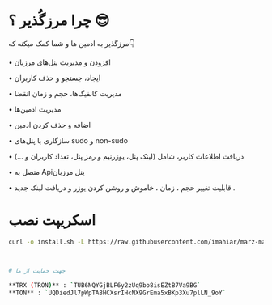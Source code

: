 # چرا مرزگُذیر ؟ 😎

مرزگذیر به ادمین ها و شما کمک میکنه که👇

• افزودن و مدیریت پنل‌های مرزبان

• ایجاد، جستجو و حذف کاربران

• مدیریت کانفیگ‌ها، حجم و زمان انقضا

• مدیریت ادمین‌ها

• اضافه و حذف کردن ادمین

• سازگاری با پنل‌های sudo و non-sudo

• دریافت اطلاعات کاربر، شامل (لینک پنل، یوزرنیم و رمز پنل، تعداد کاربران و ...)

• متصل به Apiپنل مرزبان 

• قابلیت تغییر حجم ، زمان ، خاموش و روشن کردن یوزر و دریافت لینک جدید .


# اسکریپت نصب

```bash
curl -o install.sh -L https://raw.githubusercontent.com/imahiar/marz-maneger/main/install.sh && bash install.sh```



# جهت حمایت از ما 

**TRX (TRON)** : `TUB6NQYGjBLF6y2zUq9bo8isEZtB7Va9BG`
**TON** : `UQDiedJl7pWpTA8HCXsrIHcNX9GrEma5xBKp3Xu7plLN_9oY`
